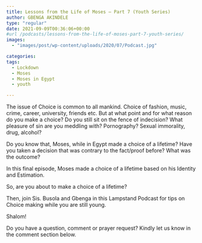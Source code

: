 ```yaml
---
title: Lessons from the Life of Moses – Part 7 (Youth Series)
author: GBENGA AKINDELE
type: "regular"
date: 2021-09-09T00:36:06+00:00
#url /podcasts/lessons-from-the-life-of-moses-part-7-youth-series/
images: 
  - "images/post/wp-content/uploads/2020/07/Podcast.jpg"

categories:
tags:
  - Lockdown
  - Moses
  - Moses in Egypt
  - youth

---
```

The issue of Choice is common to all mankind. Choice of fashion, music, crime, career, university, friends etc. But at what point and for what reason do you make a choice? Do you still sit on the fence of indecision? What pleasure of sin are you meddling with? Pornography? Sexual immorality, drug, alcohol?

Do you know that, Moses, while in Egypt made a choice of a lifetime? Have you taken a decision that was contrary to the fact/proof before? What was the outcome?

In this final episode, Moses made a choice of a lifetime based on his Identity and Estimation.

So, are you about to make a choice of a lifetime?

Then, join Sis. Busola and Gbenga in this Lampstand Podcast for tips on Choice making while you are still young.

Shalom!

Do you have a question, comment or prayer request? Kindly let us know in the comment section below.
